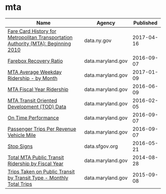 # mta

Name | Agency | Published
---- | ---- | ---------
[Fare Card History for Metropolitan Transportation Authority (MTA): Beginning 2010](../datasets/v7qc-gwpn.md) | data.ny.gov | 2017-04-16
[Farebox Recovery Ratio](../datasets/6hpa-vs46.md) | data.maryland.gov | 2016-09-07
[MTA Average Weekday Ridership - by Month](../datasets/ub96-xxqw.md) | data.maryland.gov | 2017-01-09
[MTA Fiscal Year Ridership](../datasets/57zf-pd4t.md) | data.maryland.gov | 2016-06-09
[MTA Transit Oriented Development (TOD) Data](../datasets/cqt2-ypem.md) | data.maryland.gov | 2016-02-05
[On Time Performance](../datasets/s7x9-aarw.md) | data.maryland.gov | 2016-09-07
[Passenger Trips Per Revenue Vehicle Mile](../datasets/vu4x-y4sr.md) | data.maryland.gov | 2016-09-07
[Stop Signs](../datasets/wmdf-5y3x.md) | data.sfgov.org | 2016-05-21
[Total MTA Public Transit Ridership by Fiscal Year](../datasets/xmdp-9ku6.md) | data.maryland.gov | 2014-08-28
[Trips Taken on Public Transit by Transit Type - Monthly Total Trips](../datasets/5ymg-2p8u.md) | data.maryland.gov | 2015-09-08

